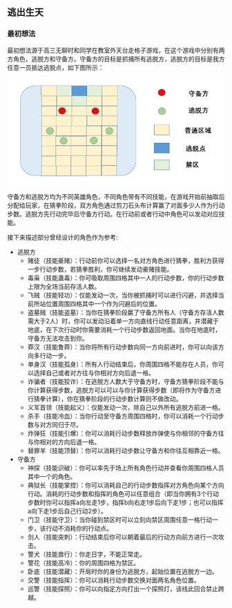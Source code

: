## 逃出生天

### 最初想法

最初想法源于高三无聊时和同学在教室外天台走格子游戏，在这个游戏中分别有两方角色，逃脱方和守备方。守备方的目标是抓捕所有逃脱方，逃脱方的目标是我方任意一员抵达逃脱点，如下图所示：

![game](./pic/game.png)

守备方和逃脱方均为不同英雄角色，不同角色带有不同技能，在游戏开始前抽取后分配给玩家，在猜拳阶段，双方角色通过剪刀石头布计算赢了对面多少人作为行动步数。逃脱方先行动完毕后守备方行动。在行动前或者行动中角色可以发动对应技能。

接下来描述部分曾经设计的角色作为参考:

- 逃脱方
  - 赌徒（技能豪赌）：行动前你可以选择一名对方角色进行猜拳，胜利方获得一步行动步数，若猜拳胜利，你可继续发动豪赌技能。
  - 毒枭（技能蛊毒）：你可吸取周围四格其中一人的行动步数，你的行动步数上限为全场当前存活人数。
  - 飞贼（技能轻功）：仅能发动一次，当你被抓捕时可以进行闪避，并选择当前所站位置周围四格其中一个作为闪避后的位置。
  - 盗墓贼（技能盗墓）：当你在猜拳阶段赢了守备方所有人（守备方存活人数需大于2人）时，你可以发动沿着单一方向直线行动任意距离，并潜藏于地底，在下次行动时你需要消耗一个行动步数返回地面。当你在地底时，守备方无法攻击到你。
  - 莽汉（技能鲁莽）：当你将所有行动步数向同一方向前进时，你可以向该方向多行动一步。
  - 单身汉（技能孤身）：所有人行动结束后，你周围四格不能存在人员，你可以选择自己或者对方往与你相对方向后退一格。
  - 诈骗者（技能狡诈）：在逃脱方人数大于守备方时，守备方猜拳阶段不能与你计算获得步数，逃脱方可以可以与你计算获得步数（即将作为守备方进行猜拳计算），你在猜拳阶段的行动步数计算则不做改动。
  - 义军首领（技能起义）：仅能发动一次，除自己以外所有逃脱方前进一格。
  - 杀手（技能冷血）：当你行动至守备方周围四格时，你可以消耗一个行动步数与对方同归于尽。
  - 炸弹狂（技能引爆）：你可以消耗行动步数释放炸弹使与你相邻的守备方往与你相对的方向后退一格。
  - 替罪羊（技能顶替）：你可以消耗行动步数让守备方和你往互相靠近一格。
- 守备方
  - 神探（技能识破）：你可以率先于场上所有角色行动并查看你周围四格人员其中一个的角色。
  - 典狱长（技能掌控）：你可以消耗自己的行动步数指挥对方角色向某个方向行动。消耗的行动步数和指挥的角色可以任意组合（即当你拥有3个行动步数时你可以指挥a向左走1步，指挥b向右走1步后向下走1步；也可以指挥a向下走1步后自己行动2步）。
  - 门卫（技能守卫）：当你碰到禁区时可以立刻向禁区周围任意一格行动一步，该行动不消耗你的行动点。
  - 剑人（技能突刺）：行动结束后你可以朝着最后的行动方向前方进行一次攻击。
  - 警犬（技能兽行）：你走日字，不能正常走。
  - 警花（技能高冷）：你的周围四格为禁区。
  - 卧底（技能潜藏）：开局时你的身份为逃脱方，起始位置在逃脱方一边。
  - 交警（技能指挥）：你可以消耗行动步数交换对面两名角色位置。
  - 巡警（技能探照）：你可以向指定方向打出一个探照灯，该线此回合禁止跨越。